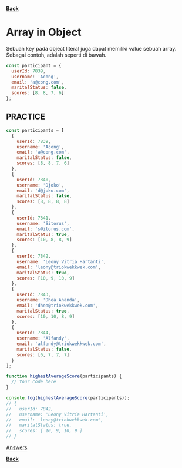 [**Back**](./es6-variables-nested-party-process-argv-arrow-function.md)

# Array in Object

Sebuah key pada object literal juga dapat memiliki value sebuah array. Sebagai contoh, adalah seperti di bawah.

```javascript
const participant = {
  userId: 7839,
  username: 'Acong',
  email: 'a@cong.com',
  maritalStatus: false,
  scores: [8, 8, 7, 6]
};
```

## PRACTICE

```javascript
const participants = [
  {
    userId: 7839,
    username: 'Acong',
    email: 'a@cong.com',
    maritalStatus: false,
    scores: [8, 8, 7, 6]
  },
  {
    userId: 7840,
    username: 'Djoko',
    email: 'd@joko.com',
    maritalStatus: false,
    scores: [8, 8, 8, 8]
  },
  {
    userId: 7841,
    username: 'Sitorus',
    email: 's@itorus.com',
    maritalStatus: true,
    scores: [10, 8, 8, 9]
  },
  {
    userId: 7842,
    username: 'Leony Vitria Hartanti',
    email: 'leony@triokwekkwek.com',
    maritalStatus: true,
    scores: [10, 9, 10, 9]
  },
  {
    userId: 7843,
    username: 'Dhea Ananda',
    email: 'dhea@triokwekkwek.com',
    maritalStatus: true,
    scores: [10, 10, 8, 9]
  },
  {
    userId: 7844,
    username: 'Alfandy',
    email: 'alfandy@triokwekkwek.com',
    maritalStatus: false,
    scores: [6, 7, 7, 7]
  }
];

function highestAverageScore(participants) {
  // Your code here
}

console.log(highestAverageScore(participants));
// {
//   userId: 7842,
//   username: 'Leony Vitria Hartanti',
//   email: 'leony@triokwekkwek.com',
//   maritalStatus: true,
//   scores: [ 10, 9, 10, 9 ]
// }
```

[Answers](./array-in-object-answered.md)

[**Back**](./es6-variables-nested-party-process-argv-arrow-function.md)